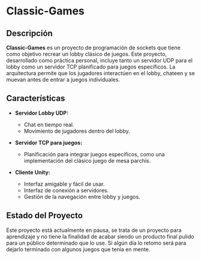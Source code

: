 # Classic-Games

## Descripción

**Classic-Games** es un proyecto de programación de sockets que tiene como objetivo recrear un lobby clásico de juegos. Este proyecto, desarrollado como práctica personal, incluye tanto un servidor UDP para el lobby como un servidor TCP planificado para juegos específicos. La arquitectura permite que los jugadores interactúen en el lobby, chateen y se muevan antes de entrar a juegos individuales.

## Características

- **Servidor Lobby UDP:**
  - Chat en tiempo real.
  - Movimiento de jugadores dentro del lobby.

- **Servidor TCP para juegos:**
  - Planificación para integrar juegos específicos, como una implementación del clásico juego de mesa parchís.

- **Cliente Unity:**
  - Interfaz amigable y fácil de usar.
  - Interfaz de conexión a servidores.
  - Gestión de la navegación entre lobby y juegos.

## Estado del Proyecto

Este proyecto está actualmente en pausa, se trata de un proyecto para aprendizaje y no tiene la finalidad de acabar siendo un producto final pulido para un público determinado que lo use. Si algún día lo retomo será para dejarlo terminado con algunos juegos que tenía en mente.
